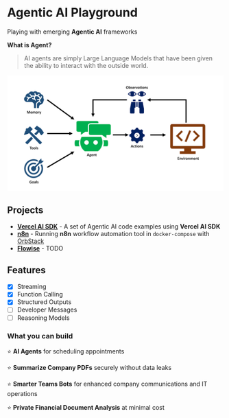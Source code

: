 # Agentic AI Playground

Playing with emerging **Agentic AI** frameworks

**What is Agent?**

> AI agents are simply Large Language Models that have been given the ability to interact with the outside world.

![image info](./docs/images/what-is-agent.png)

## Projects

- **[Vercel AI SDK](./docs/ai-sdk.md)** - A set of Agentic AI code examples using **Vercel AI SDK**
- **[n8n](./docs/n8n.md)** - Running **n8n** workflow automation tool in `docker-compose` with [OrbStack](https://docs.orbstack.dev/docker/domains)
- **[Flowise](https://flowiseai.com/)** - TODO

## Features

- [x] Streaming
- [x] Function Calling
- [x] Structured Outputs
- [ ] Developer Messages
- [ ] Reasoning Models

### What you can build

⭐️ **AI Agents** for scheduling appointments

⭐️ **Summarize Company PDFs** securely without data leaks

⭐️ **Smarter Teams Bots** for enhanced company communications and IT operations

⭐️ **Private Financial Document Analysis** at minimal cost
